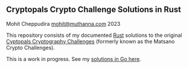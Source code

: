 ## Cryptopals Crypto Challenge Solutions in Rust

Mohit Cheppudira <mohit@muthanna.com> 2023

This repository consists of my documented [Rust](https://rust-lang.org) solutions to the original [Cyptopals Cryptography Challenges](https://cryptopals.com/) (formerly known as the Matsano Crypto Challenges).

This is a work in progress. See my [solutions in Go here](https://github.com/0xfe/cryptopals).
